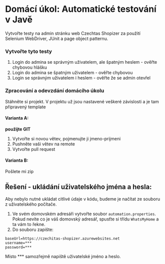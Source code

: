# Domácí úkol: Automatické testování v Javě

Vytvořte testy na admin stránku web Czechtas Shopizer za použití Selenium WebDriver, JUnit a page object patternu.

### Vytvořte tyto testy
1. Login do admina se správným uživatelem, ale špatným heslem - ověřte chybovou hlášku
2. Login do admina se špatným uživatelem  - ověřte chybovou
3. Login se správným uživatelem i heslem - ověřte že se admin otevřel

### Zpracování a odevzdání domácího úkolu

Stáhněte si projekt. V projektu už jsou nastavené veškeré závislosti a je tam připravený template

#### Varianta A: 
**použijte GIT**
1. Vytvořte si novou větev, pojmenujte ji jmeno-prijmeni
2. Pushněte vaši větev na remote
3. Vytvořte pull request

#### Varianta B: 
Pošlete mi zip


## Řešení - ukládání uživatelského jména a hesla:

Aby nebylo nutné ukládat citlivé údaje v kódu, budeme je načítat ze souboru z uživatelského počítače.

1. Ve svém domovském adresáři vytvořte soubor `automation.properties`. Pokud nevíte co je váš domovský adresář, spusťte si třídu `WhatsMyHome` a ta vám to řekne.
2. Do souboru zapište:
```
baseUrl=https://czechitas-shopizer.azurewebsites.net
username=***
password=***
```
Místo *** samozřejmě napiště uživatelské jméno a heslo.